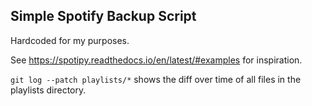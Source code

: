 ## Simple Spotify Backup Script

Hardcoded for my purposes.

See https://spotipy.readthedocs.io/en/latest/#examples for inspiration.

`git log --patch playlists/*` shows the diff over time of all files in the playlists directory.
